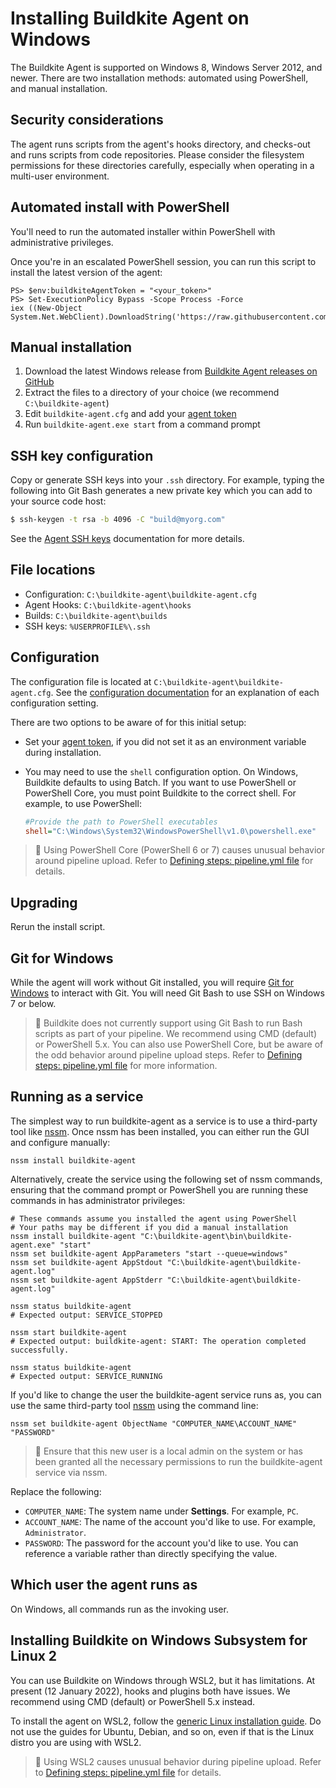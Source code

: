 # Installing Buildkite Agent on Windows

The Buildkite Agent is supported on Windows 8, Windows Server 2012, and newer. There are two installation methods: automated using PowerShell, and manual installation.

## Security considerations

The agent runs scripts from the agent's hooks directory, and checks-out and runs scripts from code repositories. Please consider the filesystem permissions for these directories carefully, especially when operating in a multi-user environment.

## Automated install with PowerShell

You'll need to run the automated installer within PowerShell with administrative privileges.

Once you're in an escalated PowerShell session, you can run this script to install the latest version of the agent:

```shell
PS> $env:buildkiteAgentToken = "<your_token>"
PS> Set-ExecutionPolicy Bypass -Scope Process -Force
iex ((New-Object System.Net.WebClient).DownloadString('https://raw.githubusercontent.com/buildkite/agent/main/install.ps1'))
```

## Manual installation

1. Download the latest Windows release from <a href="https://github.com/buildkite/agent/releases">Buildkite Agent releases on GitHub</a>
2. Extract the files to a directory of your choice (we recommend `C:\buildkite-agent`)
3. Edit `buildkite-agent.cfg` and add your [agent token](/docs/agent/v3/tokens)
4. Run `buildkite-agent.exe start` from a command prompt

## SSH key configuration

Copy or generate SSH keys into your `.ssh` directory. For example, typing the following into Git Bash generates a new private key which you can add to your source code host:

```bash
$ ssh-keygen -t rsa -b 4096 -C "build@myorg.com"
```

See the [Agent SSH keys](/docs/agent/v3/ssh-keys) documentation for more details.

## File locations

* Configuration: `C:\buildkite-agent\buildkite-agent.cfg`
* Agent Hooks: `C:\buildkite-agent\hooks`
* Builds: `C:\buildkite-agent\builds`
* SSH keys: `%USERPROFILE%\.ssh`

## Configuration

The configuration file is located at `C:\buildkite-agent\buildkite-agent.cfg`. See the [configuration documentation](/docs/agent/v3/configuration) for an explanation of each configuration setting.

There are two options to be aware of for this initial setup:

* Set your [agent token](/docs/agent/v3/tokens), if you did not set it as an environment variable during installation.
* You may need to use the `shell` configuration option. On Windows, Buildkite defaults to using Batch. If you want to use PowerShell or PowerShell Core, you must point Buildkite to the correct shell. For example, to use PowerShell:

    ```cfg
    #Provide the path to PowerShell executables
    shell="C:\Windows\System32\WindowsPowerShell\v1.0\powershell.exe"
    ```

> 📘
> Using PowerShell Core (PowerShell 6 or 7) causes unusual behavior around pipeline upload. Refer to <a href="/docs/pipelines/configure/defining-steps#step-defaults-pipeline-dot-yml-file">Defining steps: pipeline.yml file</a> for details.

## Upgrading

Rerun the install script.

## Git for Windows

While the agent will work without Git installed, you will require [Git for Windows](https://gitforwindows.org/) to interact with Git. You will need Git Bash to use SSH on Windows 7 or below.

> 📘
> Buildkite does not currently support using Git Bash to run Bash scripts as part of your pipeline. We recommend using CMD (default) or PowerShell 5.x. You can also use PowerShell Core, but be aware of the odd behavior around pipeline upload steps. Refer to <a href="/docs/pipelines/configure/defining-steps#step-defaults-pipeline-dot-yml-file">Defining steps: pipeline.yml file</a> for more information.

## Running as a service

The simplest way to run buildkite-agent as a service is to use a third-party tool like [nssm](https://nssm.cc/). Once nssm has been installed, you can either run the GUI and configure manually:

```
nssm install buildkite-agent
```

Alternatively, create the service using the following set of nssm commands, ensuring that the command prompt or PowerShell you are running these commands in has administrator privileges:

```
# These commands assume you installed the agent using PowerShell 
# Your paths may be different if you did a manual installation
nssm install buildkite-agent "C:\buildkite-agent\bin\buildkite-agent.exe" "start"
nssm set buildkite-agent AppParameters "start --queue=windows"
nssm set buildkite-agent AppStdout "C:\buildkite-agent\buildkite-agent.log"
nssm set buildkite-agent AppStderr "C:\buildkite-agent\buildkite-agent.log"

nssm status buildkite-agent
# Expected output: SERVICE_STOPPED

nssm start buildkite-agent
# Expected output: buildkite-agent: START: The operation completed successfully.

nssm status buildkite-agent
# Expected output: SERVICE_RUNNING
```

If you'd like to change the user the buildkite-agent service runs as, you can use the same third-party tool [nssm](https://nssm.cc/) using the command line:

```
nssm set buildkite-agent ObjectName "COMPUTER_NAME\ACCOUNT_NAME" "PASSWORD"
```

> 📘
> Ensure that this new user is a local admin on the system or has been granted all the necessary permissions to run the buildkite-agent service via nssm.

Replace the following:

* `COMPUTER_NAME`: The system name under **Settings**. For example, `PC`.
* `ACCOUNT_NAME`: The name of the account you'd like to use. For example, `Administrator`.
* `PASSWORD`: The password for the account you'd like to use. You can reference a variable rather than directly specifying the value.

## Which user the agent runs as

On Windows, all commands run as the invoking user.

## Installing Buildkite on Windows Subsystem for Linux 2

<!-- date -->

You can use Buildkite on Windows through WSL2, but it has limitations. At present (12 January 2022), hooks and plugins both have issues. We recommend using CMD (default) or PowerShell 5.x instead.

To install the agent on WSL2, follow the [generic Linux installation guide](/docs/agent/v3/linux). Do not use the guides for Ubuntu, Debian, and so on, even if that is the Linux distro you are using with WSL2.

> 📘
> Using WSL2 causes unusual behavior during pipeline upload. Refer to <a href="/docs/pipelines/configure/defining-steps#step-defaults-pipeline-dot-yml-file">Defining steps: pipeline.yml file</a> for details.
